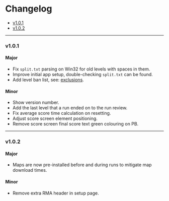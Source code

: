 # Changelog

- [v1.0.1](#v1.0.1-h)
- [v1.0.2](#v1.0.2-h)

___
### <a id="v1.0.1-h"></a> v1.0.1
#### Major
- Fix `split.txt` parsing on Win32 for old levels with spaces in them.
- Improve initial app setup, double-checking `split.txt` can be found.
- Add level ban list, see: [exclusions](https://github.com/ukkiez/Dustforce-random-map-app/blob/master/level-filtering/exclusions.js).
#### Minor
- Show version number.
- Add the last level that a run ended on to the run review.
- Fix average score time calculation on resetting.
- Adjust score screen element positioning.
- Remove score screen final score text green colouring on PB.

___
### <a id="v1.0.2-h"></a> v1.0.2
#### Major
- Maps are now pre-installed before and during runs to mitigate map download times.
#### Minor
- Remove extra RMA header in setup page.
